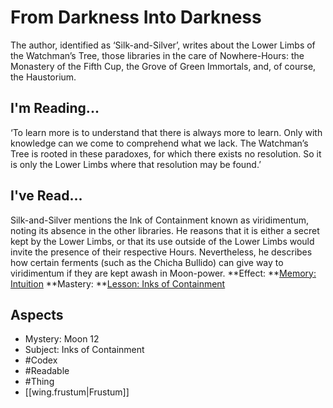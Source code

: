 # From Darkness Into Darkness
The author, identified as ‘Silk-and-Silver’, writes about the Lower Limbs of the Watchman’s Tree, those libraries in the care of Nowhere-Hours: the Monastery of the Fifth Cup, the Grove of Green Immortals, and, of course, the Haustorium.
## I'm Reading...
‘To learn more is to understand that there is always more to learn. Only with knowledge can we come to comprehend what we lack. The Watchman’s Tree is rooted in these paradoxes, for which there exists no resolution. So it is only the Lower Limbs where that resolution may be found.’
## I've Read...
Silk-and-Silver mentions the Ink of Containment known as viridimentum, noting its absence in the other libraries. He reasons that it is either a secret kept by the Lower Limbs, or that its use outside of the Lower Limbs would invite the presence of their respective Hours. Nevertheless, he describes how certain ferments (such as the Chicha Bullido) can give way to viridimentum if they are kept awash in Moon-power.
**Effect: **[Memory: Intuition](https://uadaf.theevilroot.xyz/rowenarium/element/mem.intuition)
**Mastery: **[Lesson: Inks of Containment](https://uadaf.theevilroot.xyz/rowenarium/element/x.inksofcontainment)
## Aspects
- Mystery: Moon 12
- Subject: Inks of Containment
- #Codex
- #Readable
- #Thing
- [[wing.frustum|Frustum]]